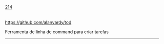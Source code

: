 [214](https://github.com/guilhermeprokisch/guilherme/issues/214) 
###### 

https://github.com/alanvardy/tod


Ferramenta de linha de command para criar tarefas

-------------------------------------------------------------------------------

